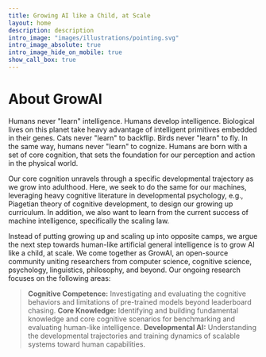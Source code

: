 ```yaml
---
title: Growing AI like a Child, at Scale
layout: home
description: description
intro_image: "images/illustrations/pointing.svg"
intro_image_absolute: true
intro_image_hide_on_mobile: true
show_call_box: true
---
```


# About GrowAI

Humans never "learn" intelligence. Humans develop intelligence. Biological lives on this planet take heavy advantage of intelligent primitives embedded in their genes. Cats never "learn" to backflip. Birds never "learn" to fly. In the same way, humans never "learn" to cognize. Humans are born with a set of core cognition, that sets the foundation for our perception and action in the physical world.

Our core cognition unravels through a specific developmental trajectory as we grow into adulthood. Here, we seek to do the same for our machines, leveraging heavy cognitive literature in developmental psychology, e.g., Piagetian theory of cognitive development, to design our growing up curriculum. In addition, we also want to learn from the current success of machine intelligence, specifically the scaling law.

Instead of putting growing up and scaling up into opposite camps, we argue the next step towards human-like artificial general intelligence is to grow AI like a child, at scale. We come together as GrowAI, an open-source community uniting researchers from computer science, cognitive science, psychology, linguistics, philosophy, and beyond. Our ongoing research focuses on the following areas:

> **Cognitive Competence:** Investigating and evaluating the cognitive behaviors and limitations of pre-trained models beyond leaderboard chasing.
> **Core Knowledge:** Identifying and building fundamental knowledge and core cognitive scenarios for benchmarking and evaluating human-like intelligence.
> **Developmental AI:** Understanding the developmental trajectories and training dynamics of scalable systems toward human capabilities.
